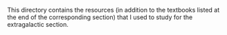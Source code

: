 This directory contains the resources (in addition to the textbooks listed at the end of the corresponding section) that I used to study for the extragalactic section.
